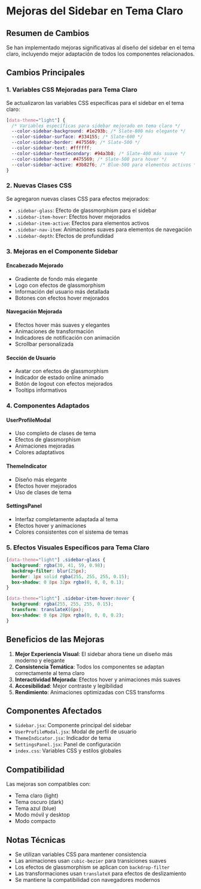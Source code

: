 # Mejoras del Sidebar en Tema Claro

## Resumen de Cambios

Se han implementado mejoras significativas al diseño del sidebar en el tema claro, incluyendo mejor adaptación de todos los componentes relacionados.

## Cambios Principales

### 1. Variables CSS Mejoradas para Tema Claro

Se actualizaron las variables CSS específicas para el sidebar en el tema claro:

```css
[data-theme="light"] {
  /* Variables específicas para sidebar mejorado en tema claro */
  --color-sidebar-background: #1e293b; /* Slate-800 más elegante */
  --color-sidebar-surface: #334155; /* Slate-600 */
  --color-sidebar-border: #475569; /* Slate-500 */
  --color-sidebar-text: #ffffff;
  --color-sidebar-textSecondary: #94a3b8; /* Slate-400 más suave */
  --color-sidebar-hover: #475569; /* Slate-500 para hover */
  --color-sidebar-active: #3b82f6; /* Blue-500 para elementos activos */
}
```

### 2. Nuevas Clases CSS

Se agregaron nuevas clases CSS para efectos mejorados:

- `.sidebar-glass`: Efecto de glassmorphism para el sidebar
- `.sidebar-item-hover`: Efectos hover mejorados
- `.sidebar-item-active`: Efectos para elementos activos
- `.sidebar-nav-item`: Animaciones suaves para elementos de navegación
- `.sidebar-depth`: Efectos de profundidad

### 3. Mejoras en el Componente Sidebar

#### Encabezado Mejorado
- Gradiente de fondo más elegante
- Logo con efectos de glassmorphism
- Información del usuario más detallada
- Botones con efectos hover mejorados

#### Navegación Mejorada
- Efectos hover más suaves y elegantes
- Animaciones de transformación
- Indicadores de notificación con animación
- Scrollbar personalizada

#### Sección de Usuario
- Avatar con efectos de glassmorphism
- Indicador de estado online animado
- Botón de logout con efectos mejorados
- Tooltips informativos

### 4. Componentes Adaptados

#### UserProfileModal
- Uso completo de clases de tema
- Efectos de glassmorphism
- Animaciones mejoradas
- Colores adaptativos

#### ThemeIndicator
- Diseño más elegante
- Efectos hover mejorados
- Uso de clases de tema

#### SettingsPanel
- Interfaz completamente adaptada al tema
- Efectos hover y animaciones
- Colores consistentes con el sistema de temas

### 5. Efectos Visuales Específicos para Tema Claro

```css
[data-theme="light"] .sidebar-glass {
  background: rgba(30, 41, 59, 0.98);
  backdrop-filter: blur(25px);
  border: 1px solid rgba(255, 255, 255, 0.15);
  box-shadow: 0 8px 32px rgba(0, 0, 0, 0.1);
}

[data-theme="light"] .sidebar-item-hover:hover {
  background: rgba(255, 255, 255, 0.15);
  transform: translateX(6px);
  box-shadow: 0 6px 20px rgba(0, 0, 0, 0.2);
}
```

## Beneficios de las Mejoras

1. **Mejor Experiencia Visual**: El sidebar ahora tiene un diseño más moderno y elegante
2. **Consistencia Temática**: Todos los componentes se adaptan correctamente al tema claro
3. **Interactividad Mejorada**: Efectos hover y animaciones más suaves
4. **Accesibilidad**: Mejor contraste y legibilidad
5. **Rendimiento**: Animaciones optimizadas con CSS transforms

## Componentes Afectados

- `Sidebar.jsx`: Componente principal del sidebar
- `UserProfileModal.jsx`: Modal de perfil de usuario
- `ThemeIndicator.jsx`: Indicador de tema
- `SettingsPanel.jsx`: Panel de configuración
- `index.css`: Variables CSS y estilos globales

## Compatibilidad

Las mejoras son compatibles con:
- Tema claro (light)
- Tema oscuro (dark)
- Tema azul (blue)
- Modo móvil y desktop
- Modo compacto

## Notas Técnicas

- Se utilizan variables CSS para mantener consistencia
- Las animaciones usan `cubic-bezier` para transiciones suaves
- Los efectos de glassmorphism se aplican con `backdrop-filter`
- Las transformaciones usan `translateX` para efectos de deslizamiento
- Se mantiene la compatibilidad con navegadores modernos 